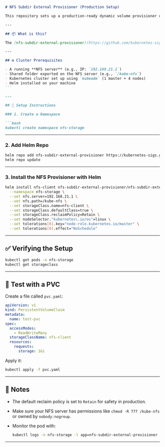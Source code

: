 ````markdown
# NFS Subdir External Provisioner (Production Setup)

This repository sets up a production-ready dynamic volume provisioner using NFS in a Kubernetes cluster using **Helm**.

---

## 📦 What is this?

The [nfs-subdir-external-provisioner](https://github.com/kubernetes-sigs/nfs-subdir-external-provisioner) allows Kubernetes to dynamically provision PersistentVolumeClaims (PVCs) on a **shared NFS server**, by creating sub-directories for each PVC.

---

## ⚙️ Cluster Prerequisites

- A running **NFS server** (e.g., IP: `192.168.21.1`)
- Shared folder exported on the NFS server (e.g., `/kube-nfs`)
- Kubernetes cluster set up using `kubeadm` (1 master + 4 nodes)
- Helm installed on your machine
```

---

## 🚀 Setup Instructions

### 1. Create a Namespace

```bash
kubectl create namespace nfs-storage
````

---

### 2. Add Helm Repo

```bash
helm repo add nfs-subdir-external-provisioner https://kubernetes-sigs.github.io/nfs-subdir-external-provisioner
helm repo update
```

---

### 3. Install the NFS Provisioner with Helm

```bash
helm install nfs-client nfs-subdir-external-provisioner/nfs-subdir-external-provisioner \
  --namespace nfs-storage \
  --set nfs.server=192.168.21.1 \
  --set nfs.path=/kube-nfs \
  --set storageClass.name=nfs-client \
  --set storageClass.defaultClass=true \
  --set storageClass.reclaimPolicy=Retain \
  --set nodeSelector."kubernetes\.io/os"=linux \
  --set tolerations[0].key="node-role.kubernetes.io/master" \
  --set tolerations[0].effect="NoSchedule"
```

---

## ✅ Verifying the Setup

```bash
kubectl get pods -n nfs-storage
kubectl get storageclass
```

---

## 🧪 Test with a PVC

Create a file called `pvc.yaml`:

```yaml
apiVersion: v1
kind: PersistentVolumeClaim
metadata:
  name: test-pvc
spec:
  accessModes:
    - ReadWriteMany
  storageClassName: nfs-client
  resources:
    requests:
      storage: 1Gi
```

Apply it:

```bash
kubectl apply -f pvc.yaml
```

---

## 🧠 Notes

* The default reclaim policy is set to `Retain` for safety in production.
* Make sure your NFS server has permissions like `chmod -R 777 /kube-nfs` or owned by `nobody:nogroup`.
* Monitor the pod with:

  ```bash
  kubectl logs -n nfs-storage -l app=nfs-subdir-external-provisioner
  ```

---

